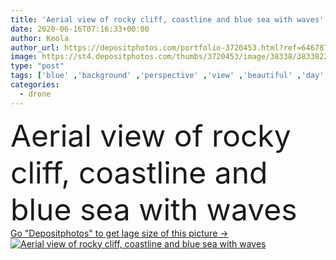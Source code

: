 ```yaml
---
title: 'Aerial view of rocky cliff, coastline and blue sea with waves'
date: 2020-06-16T07:16:33+00:00
author: Keola
author_url: https://depositphotos.com/portfolio-3720453.html?ref=64678756
image: https://st4.depositphotos.com/thumbs/3720453/image/38338/383382222/api_thumb_450.jpg?forcejpeg=true
type: "post"
tags: ['blue' ,'background' ,'perspective' ,'view' ,'beautiful' ,'day' ,'holiday' ,'bright' ,'travel' ,'summer' ,'sun' ,'nature' ,'outdoor' ,'water' ,'autumn' ,'october' ,'mountain' ,'sea' ,'landscape' ,'sunset' ,'seasons' ,'active' ,'forest' ,'lifestyle' ,'horizon' ,'beach' ,'coast' ,'coastline' ,'ocean' ,'rock' ,'scenic' ,'seascape' ,'shore' ,'tourism' ,'europe' ,'recreation' ,'vacation' ,'Russia' ,'waves' ,'above' ,'cliff' ,'island' ,'seaside' ,'aerial' ,'Anapa' ,'Black Sea' ,'autumn forest' ,'drone view' ]
categories: 
  - drone
---
```

<div aling="center">
            <font size="60"> Aerial view of rocky cliff, coastline and blue sea with waves</font>   
</div>
<div>
    <a href='https://st4.depositphotos.com/thumbs/3720453/image/38338/383382222/api_thumb_450.jpg?forcejpeg=true?ref=64678756' target=_blank > Go "Depositphotos" to get lage size of this picture ->
        <img href='https://st4.depositphotos.com/thumbs/3720453/image/38338/383382222/api_thumb_450.jpg?forcejpeg=true?ref=64678756' src='https://st4.depositphotos.com/3720453/38338/i/950/depositphotos_383382222-stock-photo-aerial-view-rocky-cliff-coastline.jpg?forcejpeg=true' alt='Aerial view of rocky cliff, coastline and blue sea with waves' >
    </a>
</div>
